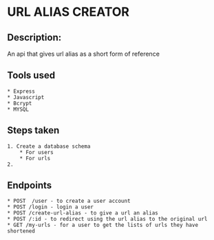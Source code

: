 # URL ALIAS CREATOR

## Description:
An api that gives url alias as a short form of reference

## Tools used
	* Express
	* Javascript
	* Bcrypt
	* MYSQL 

## Steps taken
	1. Create a database schema
		* For users
		* For urls
	2. 

## Endpoints
	* POST  /user - to create a user account
	* POST /login - login a user
	* POST /create-url-alias - to give a url an alias
	* POST /:id - to redirect using the url alias to the original url
	* GET /my-urls - for a user to get the lists of urls they have shortened